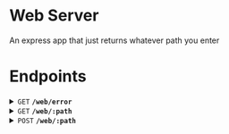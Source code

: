 # Web Server

An express app that just returns whatever path you enter


# Endpoints
<details>
 <summary><code>GET</code> <code><b>/web/error</b></code></summary>

##### Responses

> | http code | content-type     | response                                          |
> | --------- | ---------------- | ------------------------------------------------- |
> | 500       | application/json | {"code": "500", message: "Internal Server Error"} |

</details>
<details>
 <summary><code>GET</code> <code><b>/web/:path</b></code></summary>

##### Responses

> | http code | content-type     | response          |
> | --------- | ---------------- | ----------------- |
> | 200       | application/json | {"path": ":path"} |

</details>


<details>
 <summary><code>POST</code> <code><b>/web/:path</b></code></summary>

##### Responses

> | http code | content-type     | response                                          |
> | --------- | ---------------- | ------------------------------------------------- |
> | 200       | application/json | {"path": `path`, body: `body` |

</details>


